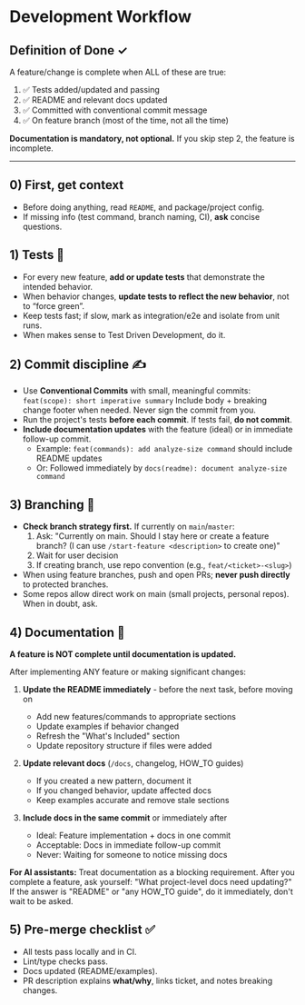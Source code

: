 # Development Workflow

## Definition of Done ✓

A feature/change is complete when ALL of these are true:

1. ✅ Tests added/updated and passing
2. ✅ README and relevant docs updated
3. ✅ Committed with conventional commit message
4. ✅ On feature branch (most of the time, not all the time)

**Documentation is mandatory, not optional.** If you skip step 2, the feature is incomplete.

---

## 0) First, get context

- Before doing anything, read `README`, and package/project config.
- If missing info (test command, branch naming, CI), **ask** concise questions.

## 1) Tests 🧪

- For every new feature, **add or update tests** that demonstrate the intended behavior.
- When behavior changes, **update tests to reflect the new behavior**, not to “force green”.
- Keep tests fast; if slow, mark as integration/e2e and isolate from unit runs.
- When makes sense to Test Driven Development, do it.

## 2) Commit discipline ✍️

- Use **Conventional Commits** with small, meaningful commits:
  `feat(scope): short imperative summary`
  Include body + breaking change footer when needed. Never sign the commit from you.
- Run the project's tests **before each commit**. If tests fail, **do not commit**.
- **Include documentation updates** with the feature (ideal) or in immediate follow-up commit.
  - Example: `feat(commands): add analyze-size command` should include README updates
  - Or: Followed immediately by `docs(readme): document analyze-size command`

## 3) Branching 🔀

- **Check branch strategy first.** If currently on `main`/`master`:
  1. Ask: "Currently on main. Should I stay here or create a feature branch? (I can use `/start-feature <description>` to create one)"
  2. Wait for user decision
  3. If creating branch, use repo convention (e.g., `feat/<ticket>-<slug>`)
- When using feature branches, push and open PRs; **never push directly** to protected branches.
- Some repos allow direct work on main (small projects, personal repos). When in doubt, ask.

## 4) Documentation 📝

**A feature is NOT complete until documentation is updated.**

After implementing ANY feature or making significant changes:

1. **Update the README immediately** - before the next task, before moving on

   - Add new features/commands to appropriate sections
   - Update examples if behavior changed
   - Refresh the "What's Included" section
   - Update repository structure if files were added

2. **Update relevant docs** (`/docs`, changelog, HOW_TO guides)

   - If you created a new pattern, document it
   - If you changed behavior, update affected docs
   - Keep examples accurate and remove stale sections

3. **Include docs in the same commit** or immediately after
   - Ideal: Feature implementation + docs in one commit
   - Acceptable: Docs in immediate follow-up commit
   - Never: Waiting for someone to notice missing docs

**For AI assistants:** Treat documentation as a blocking requirement. After you complete a feature, ask yourself: "What project-level docs need updating?" If the answer is "README" or "any HOW_TO guide", do it immediately, don't wait to be asked.

## 5) Pre-merge checklist ✅

- All tests pass locally and in CI.
- Lint/type checks pass.
- Docs updated (README/examples).
- PR description explains **what/why**, links ticket, and notes breaking changes.
